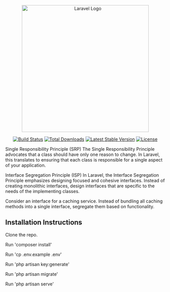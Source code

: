 <p align="center"><a href="https://laravel.com" target="_blank"><img src="https://raw.githubusercontent.com/laravel/art/master/logo-lockup/5%20SVG/2%20CMYK/1%20Full%20Color/laravel-logolockup-cmyk-red.svg" width="400" alt="Laravel Logo"></a></p>

<p align="center">
<a href="https://github.com/laravel/framework/actions"><img src="https://github.com/laravel/framework/workflows/tests/badge.svg" alt="Build Status"></a>
<a href="https://packagist.org/packages/laravel/framework"><img src="https://img.shields.io/packagist/dt/laravel/framework" alt="Total Downloads"></a>
<a href="https://packagist.org/packages/laravel/framework"><img src="https://img.shields.io/packagist/v/laravel/framework" alt="Latest Stable Version"></a>
<a href="https://packagist.org/packages/laravel/framework"><img src="https://img.shields.io/packagist/l/laravel/framework" alt="License"></a>
</p>

Single Responsibility Principle (SRP)
The Single Responsibility Principle advocates that a class should have only one reason to change. In Laravel, this translates to ensuring that each class is responsible for a single aspect of your application.

Interface Segregation Principle (ISP)
In Laravel, the Interface Segregation Principle emphasizes designing focused and cohesive interfaces. Instead of creating monolithic interfaces, design interfaces that are specific to the needs of the implementing classes.

Consider an interface for a caching service. Instead of bundling all caching methods into a single interface, segregate them based on functionality.


## Installation Instructions

Clone the repo.

Run 'composer install'

Run 'cp .env.example .env'

Run 'php artisan key:generate'

Run 'php artisan migrate'

Run 'php artisan serve'
